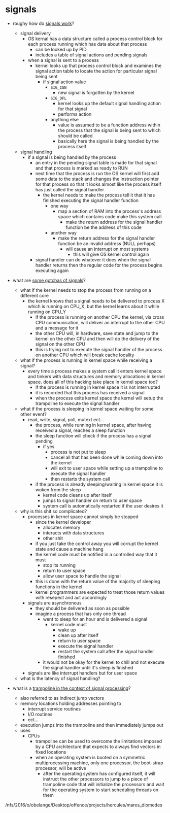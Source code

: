# signals

* roughy how do [signals work](http://stackoverflow.com/questions/4208004/how-do-signals-work)?
	* signal delivery
		* OS kernal has a data structure called a process control block for each process running which has data about that process
			* can be looked up by PID
			* includes a table of signal actions and pending signals
		* when a signal is sent to a process
			* kernel looks up that process control block and examines the signal action table to locate the action for particular signal being sent
				* if signal action value
					* `SIG_IGN` 
						* new signal is forgotten by the kernel
					* `SIG_DFL`
						* kernel looks up the default signal handling action for that signal
						* performs action
					* anything else
						* value is assumed to be a function address within the process that the signal is being sent to which should be called
						* basically here the signal is being handled by the process itself
	* signal handling
		* if a signal is being handled by the process 
			* an entry in the pending signal table is made for that signal and that process is marked as ready to RUN
			* next time that the process is run the OS kernel will first add some data to the stack and changes the instruction pointer for that process so that it looks almost like the process itself has just called the signal handler
				* the kernel needs to make the process tell it that it has finished executing the signal handler function
					* one way
						* map a section of RAM into the process's address space which contains code make this system call
							* make the return address for the signal handler function be the address of this code
					* another way
						* make the return address for the signal handler function be an invalid address (NULL perhaps)
							* will cause an interrupt on most systems
								* this will give OS kernel control again								
			* signal handler can do whatever it does when the signal handler returns then the regular code for the process begins executing again

* what are [some gotchas of signals](http://stackoverflow.com/questions/4208004/how-do-signals-work)?
	* what if the kernel needs to stop the process from running on a different core
		* the kernel knows that a signal needs to be delivered to process X which is running on CPU_X, but the kernel learns about it while running on CPU_Y
			* if the process is running on another CPU the kernel, via cross CPU communication, will deliver an interrupt to the other CPU and a message for it
			* the other CPU will, in hardware, save state and jump to the kernel on the other CPU and then will do the delivery of the signal on the other CPU
			* this is trying not to execute the signal handler of the process on another CPU which will break cache locality
	* what if the process is running in kernel space while receiving a signal? 
		* every time a process makes a system call it enters kernel space and tinkers with data structures and memory allocations in kernel space. does all of this hacking take place in kernel space too?
			* if the process is running in kernel space it is not interrupted 
			* it is recorded that this process has received a signal 
			* when the process exits kernel space the kernel will setup the trampoline to execute the signal handler
	* what if the process is sleeping in kernel space waiting for some other event?
		* read, write, signal, poll, mutext ect...
			* the process, while running in kernel space, after having received a signal, reaches a sleep function
			* the sleep function will check if the process has a signal pending
				* if yes
					* process is not put to sleep
					* cancel all that has been done while coming down into the kernel
					* will exit to user space while setting up a trampoline to execute the signal handler
					* then restarts the system call
			* if the process is already sleeping/waiting in kernel space it is woken from the sleep
				* kernel code cleans up after itself
				* jumps to signal handler on return to user space 
				* system call is automatically restarted if the user desires it 
	* why is this shit so complicated?
		* processes in kernel space cannot simply be stopped
			* since the kernel developer
				* allocates memory
				* interacts with data structures
				* other shit
			* if you just take the control away you will corrupt the kernel state and cause a machine hang
			* the kernel code must be notified in a controlled way that it must
				* stop its running
				* return to user space
				* allow user space to handle the signal
			* this is done with the return value of the majority of sleeping functions in the kernel
			* kernel programmers are expected to treat those return values with resepect and act accordingly
		* signals are asynchronous
			* they should be delivered as soon as possible
			* imagine a process that has only one thread
				* went to sleep for an hour and is delivered a signal
					* kernel code must
						* wake up 
						* clean up after itself
						* return to user space
						* execute the signal handler
						* restart the system call after the signal handler finished
				* it would not be okay for the kernel to chill and not execute the signal handler until it's sleep is finished 
		* signals are like interrupt handlers but for user space
	* what is the latency of signal handling?

* what is a [trampoline in the context of signal processing](https://en.wikipedia.org/wiki/Trampoline_(computing))?
	* also referred to as indirect jump vectors
	* memory locations holding addresses pointing to 
		* interrupt service routines
		* I/O routines
		* ect...
	* execution jumps into the trampoline and then immediately jumps out
	* uses
		* CPUs
			* trampoline can be used to overcome the limitations imposed by a CPU architecture that expects to always find vectors in fixed locations
			* when an operating system is booted on a symmetric multiprocessing machine, only one processor, the boot-strap processor, will be active
				* after the operating system has configured itself, it will instruct the other processors to jump to a piece of trampoline code that will initialize the processors and wait for the operating system to start scheduling threads on them


/nfs/2016/o/obelange/Desktop/offence/projects/hercules/mares_diomedes




